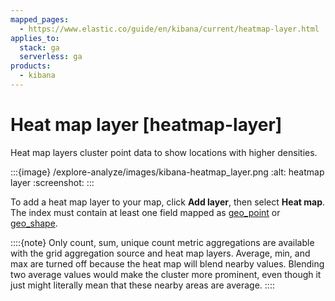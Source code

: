 ```yaml
---
mapped_pages:
  - https://www.elastic.co/guide/en/kibana/current/heatmap-layer.html
applies_to:
  stack: ga
  serverless: ga
products:
  - kibana
---
```


# Heat map layer [heatmap-layer]

Heat map layers cluster point data to show locations with higher densities.

:::{image} /explore-analyze/images/kibana-heatmap_layer.png
:alt: heatmap layer
:screenshot:
:::

To add a heat map layer to your map, click **Add layer**, then select **Heat map**. The index must contain at least one field mapped as [geo_point](elasticsearch://reference/elasticsearch/mapping-reference/geo-point.md) or [geo_shape](elasticsearch://reference/elasticsearch/mapping-reference/geo-shape.md).

::::{note}
Only count, sum, unique count metric aggregations are available with the grid aggregation source and heat map layers. Average, min, and max are turned off because the heat map will blend nearby values. Blending two average values would make the cluster more prominent, even though it just might literally mean that these nearby areas are average.
::::


